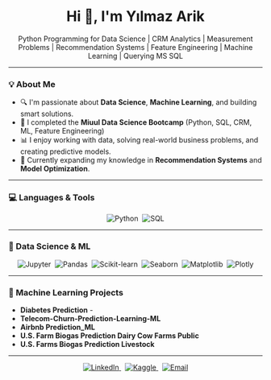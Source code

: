 <h1 align="center">Hi 👋, I'm Yılmaz Arik</h1>

<p align="center">
  Python Programming for Data Science | CRM Analytics | Measurement Problems | Recommendation Systems | Feature Engineering | Machine Learning | Querying MS SQL 
</p>

------------------------------------------------------------------------------------------------------------------------------------------------------------------------------------------

### 💡 About Me

- 🔍 I'm passionate about **Data Science**, **Machine Learning**, and building smart solutions.  
- 💼 I completed the **Miuul Data Science Bootcamp** (Python, SQL, CRM, ML, Feature Engineering)  
- 📊 I enjoy working with data, solving real-world business problems, and creating predictive models.  
- 🌱 Currently expanding my knowledge in **Recommendation Systems** and **Model Optimization**.

------------------------------------------------------------------------------------------------------------------------------------------------------------------------------------------

### 💻 Languages & Tools
<p align="center">
  <img src="https://img.shields.io/badge/Python-3776AB?style=for-the-badge&logo=python&logoColor=white" alt="Python" />&nbsp;
  <img src="https://img.shields.io/badge/SQL-4479A1?style=for-the-badge&logo=mysql&logoColor=white" alt="SQL" />
</p>


------------------------------------------------------------------------------------------------------------------------------------------------------------------------------------------

### 🤖 Data Science & ML
<p align="center">
  <img src="https://img.shields.io/badge/Jupyter-F37626?style=for-the-badge&logo=jupyter&logoColor=white" alt="Jupyter" />&nbsp;
  <img src="https://img.shields.io/badge/Pandas-150458?style=for-the-badge&logo=pandas&logoColor=white" alt="Pandas" />&nbsp;
  <img src="https://img.shields.io/badge/Scikit--learn-F7931E?style=for-the-badge&logo=scikit-learn&logoColor=white" alt="Scikit-learn" />&nbsp;
  <img src="https://img.shields.io/badge/Seaborn-2D3142?style=for-the-badge&logo=seaborn&logoColor=orange" alt="Seaborn" />&nbsp;
  <img src="https://img.shields.io/badge/Matplotlib-11557C?style=for-the-badge&logo=matplotlib&logoColor=white" alt="Matplotlib" />&nbsp;
  <img src="https://img.shields.io/badge/Plotly-3F4F75?style=for-the-badge&logo=plotly&logoColor=white" alt="Plotly" />
</p>


---

### 🤖 Machine Learning Projects

- **Diabetes Prediction** -   
- **Telecom-Churn-Prediction-Learning-ML**  
- **Airbnb Prediction_ML**  
- **U.S. Farm Biogas Prediction Dairy Cow Farms Public**
- **U.S. Farms Biogas Prediction Livestock**

------------------------------------------------------------------------------------------------------------------------------------------------------------------------------------------

<p align="center">
  <a href="https://www.linkedin.com/in/yilmazarik2211/" target="_blank">
    <img src="https://img.shields.io/badge/LinkedIn-0077B5?style=for-the-badge&logo=linkedin&logoColor=white" alt="LinkedIn" />
  </a>&nbsp;
  <a href="https://kaggle.com/yilmazarik" target="_blank">
    <img src="https://img.shields.io/badge/Kaggle-20BEFF?style=for-the-badge&logo=kaggle&logoColor=white" alt="Kaggle" />
  </a>&nbsp;
  <a href="mailto:ymzark@gmail.com" target="_blank">
    <img src="https://img.shields.io/badge/Email-D14836?style=for-the-badge&logo=gmail&logoColor=white" alt="Email" />
  </a>
</p>
